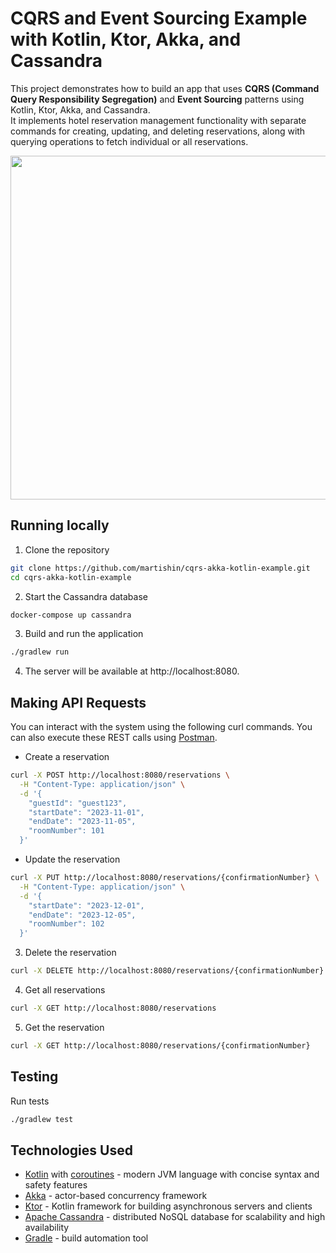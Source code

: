 # CQRS and Event Sourcing Example with Kotlin, Ktor, Akka, and Cassandra

This project demonstrates how to build an app that uses **CQRS (Command Query Responsibility Segregation)** and **Event Sourcing** patterns using Kotlin, Ktor, Akka, and Cassandra.   
It implements hotel reservation management functionality with separate commands for creating, updating, and deleting reservations, along with querying operations to fetch individual or all reservations.

<img src="https://i.imgur.com/NrjBEb1.png" width="550" />

## Running locally
1. Clone the repository
```bash
git clone https://github.com/martishin/cqrs-akka-kotlin-example.git
cd cqrs-akka-kotlin-example
```
2. Start the Cassandra database
```bash
docker-compose up cassandra
```
3. Build and run the application
```bash
./gradlew run
```
4. The server will be available at http://localhost:8080.

## Making API Requests
You can interact with the system using the following curl commands. You can also execute these REST calls using [Postman](https://www.postman.com/).
* Create a reservation
```bash
curl -X POST http://localhost:8080/reservations \
  -H "Content-Type: application/json" \
  -d '{
    "guestId": "guest123",
    "startDate": "2023-11-01",
    "endDate": "2023-11-05",
    "roomNumber": 101
  }'
```

* Update the reservation
```bash
curl -X PUT http://localhost:8080/reservations/{confirmationNumber} \
  -H "Content-Type: application/json" \
  -d '{
    "startDate": "2023-12-01",
    "endDate": "2023-12-05",
    "roomNumber": 102
  }'       
```
3. Delete the reservation
```bash
curl -X DELETE http://localhost:8080/reservations/{confirmationNumber}
```
4. Get all reservations
```bash
curl -X GET http://localhost:8080/reservations
```
5. Get the reservation
```bash
curl -X GET http://localhost:8080/reservations/{confirmationNumber}
```

## Testing
Run tests
```bash 
./gradlew test
```

## Technologies Used
* [Kotlin](https://kotlinlang.org/) with [coroutines](https://kotlinlang.org/docs/coroutines-overview.html) - modern JVM language with concise syntax and safety features
* [Akka](https://akka.io/) - actor-based concurrency framework
* [Ktor](https://ktor.io/) - Kotlin framework for building asynchronous servers and clients
* [Apache Cassandra](https://cassandra.apache.org/_/index.html) - distributed NoSQL database for scalability and high availability
* [Gradle](https://gradle.org/) - build automation tool

